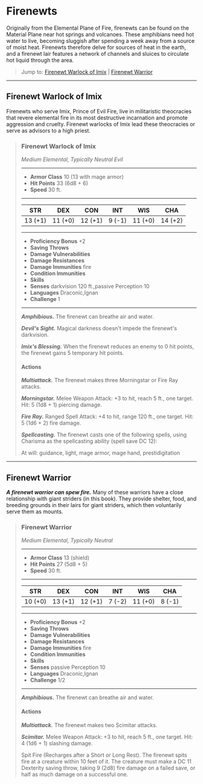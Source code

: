 # Firenewts
Originally from the Elemental Plane of Fire, firenewts can be found on the Material Plane near hot springs and volcanoes. These amphibians need hot water to live, becoming sluggish after spending a week away from a source of moist heat. Firenewts therefore delve for sources of heat in the earth, and a firenewt lair features a network of channels and sluices to circulate hot liquid through the area.

> Jump to: [Firenewt Warlock of Imix](#firenewt-warlock-of-imix) | [Firenewt Warrior](#firenewt-warrior)
---

## Firenewt Warlock of Imix
Firenewts who serve Imix, Prince of Evil Fire, live in militaristic theocracies that revere elemental fire in its most destructive incarnation and promote aggression and cruelty. Firenewt warlocks of Imix lead these theocracies or serve as advisors to a high priest.

>### Firenewt Warlock of Imix
>*Medium Elemental, Typically Neutral Evil*
>___
>- **Armor Class** 10 (13 with mage armor)
>- **Hit Points** 33 (6d8 + 6)
>- **Speed** 30 ft.
>___
>|**STR**|**DEX**|**CON**|**INT**|**WIS**|**CHA**|
>|:---:|:---:|:---:|:---:|:---:|:---:|
>|13 (+1)|11 (+0)|12 (+1)|9 (-1)|11 (+0)|14 (+2)|
>
>___
>- **Proficiency Bonus** +2
>- **Saving Throws** 
>- **Damage Vulnerabilities** 
>- **Damage Resistances** 
>- **Damage Immunities** fire
>- **Condition Immunities** 
>- **Skills** 
>- **Senses** darkvision 120 ft.,passive Perception 10
>- **Languages** Draconic,Ignan
>- **Challenge** 1
>___
>***Amphibious.*** The firenewt can breathe air and water.
>
>***Devil's Sight.*** Magical darkness doesn't impede the firenewt's darkvision.
>
>***Imix's Blessing.*** When the firenewt reduces an enemy to 0 hit points, the firenewt gains 5 temporary hit points.
>
>#### Actions
>***Multiattack.*** The firenewt makes three Morningstar or Fire Ray attacks.
>
>***Morningstar.*** Melee Weapon Attack: +3 to hit, reach 5 ft., one target. Hit: 5 (1d8 + 1) piercing damage.
>
>***Fire Ray.*** Ranged Spell Attack: +4 to hit, range 120 ft., one target. Hit: 5 (1d6 + 2) fire damage.
>
>***Spellcasting.*** The firenewt casts one of the following spells, using Charisma as the spellcasting ability (spell save DC 12):
>
>At will: guidance, light, mage armor, mage hand, prestidigitation
>

---

## Firenewt Warrior
***A firenewt warrior can spew fire.*** Many of these warriors have a close relationship with giant striders (in this book). They provide shelter, food, and breeding grounds in their lairs for giant striders, which then voluntarily serve them as mounts.

>### Firenewt Warrior
>*Medium Elemental, Typically Neutral*
>___
>- **Armor Class** 13 (shield)
>- **Hit Points** 27 (5d8 + 5)
>- **Speed** 30 ft.
>___
>|**STR**|**DEX**|**CON**|**INT**|**WIS**|**CHA**|
>|:---:|:---:|:---:|:---:|:---:|:---:|
>|10 (+0)|13 (+1)|12 (+1)|7 (-2)|11 (+0)|8 (-1)|
>
>___
>- **Proficiency Bonus** +2
>- **Saving Throws** 
>- **Damage Vulnerabilities** 
>- **Damage Resistances** 
>- **Damage Immunities** fire
>- **Condition Immunities** 
>- **Skills** 
>- **Senses** passive Perception 10
>- **Languages** Draconic,Ignan
>- **Challenge** 1/2
>___
>***Amphibious.*** The firenewt can breathe air and water.
>
>#### Actions
>***Multiattack.*** The firenewt makes two Scimitar attacks.
>
>***Scimitar.*** Melee Weapon Attack: +3 to hit, reach 5 ft., one target. Hit: 4 (1d6 + 1) slashing damage.
>
>Spit Fire (Recharges after a Short or Long Rest). The firenewt spits fire at a creature within 10 feet of it. The creature must make a DC 11 Dexterity saving throw, taking 9 (2d8) fire damage on a failed save, or half as much damage on a successful one.
>


